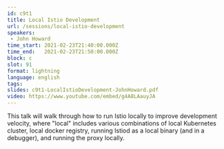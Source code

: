 ```yaml
---
id: c9t1
title: Local Istio Development
url: /sessions/local-istio-development
speakers:
 - John Howard
time_start: 2021-02-23T21:40:00.000Z
time_end:   2021-02-23T21:50:00.000Z
block: c
slot: 91
format: lightning
language: english
tags:
slides: c9t1-LocalIstioDevelopment-JohnHoward.pdf
video: https://www.youtube.com/embed/g4A8LAauyJA
---
```


This talk will walk through how to run Istio locally to improve development velocity, where "local" includes various combinations of local Kubernetes cluster, local docker registry, running Istiod as a local binary (and in a debugger), and running the proxy locally.